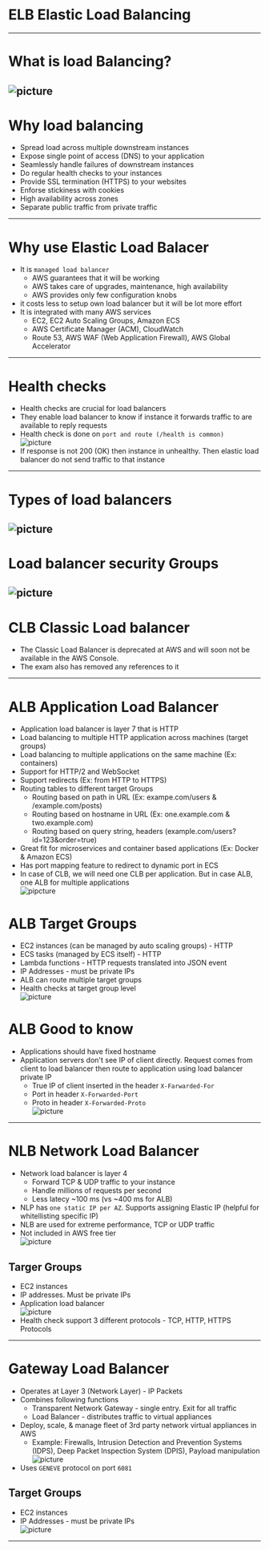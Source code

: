 # ELB Elastic Load Balancing
------
# What is load Balancing?
![picture](imgs/what-is-load-balancing-1.jpg)
------
# Why load balancing
* Spread load across multiple downstream instances
* Expose single point of access (DNS) to your application
* Seamlessly handle failures of downstream instances
* Do regular health checks to your instances
* Provide SSL termination (HTTPS) to your websites
* Enforse stickiness with cookies
* High availability across zones
* Separate public traffic from private traffic
------
# Why use Elastic Load Balacer
* It is `managed load balancer`
	* AWS guarantees that it will be working
	* AWS takes care of upgrades, maintenance, high availability
	* AWS provides only few configuration knobs
* it costs less to setup own load balancer but it will be lot more effort
* It is integrated with many AWS services
	* EC2, EC2 Auto Scaling Groups, Amazon ECS
	* AWS Certificate Manager (ACM), CloudWatch
	* Route 53, AWS WAF (Web Application Firewall), AWS Global Accelerator
------
# Health checks
* Health checks are crucial for load balancers
* They enable load balancer to know if instance it forwards traffic to are available to reply requests
* Health check is done on `port and route (/health is common)`\
![picture](imgs/health-check-1.jpg)
* If response is not 200 (OK) then instance in unhealthy. Then elastic load balancer do not send traffic to that instance
------
# Types of load balancers
![picture](imgs/001-load-balancer-types.jpg)
------
# Load balancer security Groups
![picture](imgs/001-load-balancer-security-groups.jpg)
------
# CLB Classic Load balancer
* The Classic Load Balancer is deprecated at AWS and will soon not be available in the AWS Console.
* The exam also has removed any references to it
------
# ALB Application Load Balancer
* Application load balancer is layer 7 that is HTTP
* Load balancing to multiple HTTP application across machines (target groups)
* Load balancing to multiple applications on the same machine (Ex: containers)
* Support for HTTP/2 and WebSocket
* Support redirects (Ex: from HTTP to HTTPS)
* Routing tables to different target Groups
	* Routing based on path in URL (Ex: exampe.com/users & /example.com/posts)
	* Routing based on hostname in URL (Ex: one.example.com & two.example.com)
	* Routing based on query string, headers (example.com/users?id=123&order=true)
* Great fit for microservices and container based applications (Ex: Docker & Amazon ECS)
* Has port mapping feature to redirect to dynamic port in ECS
* In case of CLB, we will need one CLB per application. But in case ALB, one ALB for multiple applications\
![pipcture](imgs/01-http-traffic.jpg)

# ALB Target Groups
* EC2 instances (can be managed by auto scaling groups) - HTTP
* ECS tasks (managed by ECS itself) - HTTP
* Lambda functions - HTTP requests translated into JSON event
* IP Addresses - must be private IPs
* ALB can route multiple target groups
* Health checks at target group level\
![picture](imgs/query-string-parameter-routing.jpg)

# ALB Good to know
* Applications should have fixed hostname
* Application servers don't see IP of client directly. Request comes from client to load balancer then route to application using load balancer private IP 
	* True IP of client inserted in the header `X-Farwarded-For`
	* Port in header `X-Forwarded-Port`
	* Proto in header `X-Forwarded-Proto`\
![picture](imgs/good-to-know.jpg)
------
# NLB Network Load Balancer
* Network load balancer is layer 4
	* Forward TCP & UDP traffic to your instance
	* Handle millions of requests per second
	* Less latecy ~100 ms (vs ~400 ms for ALB)
* NLP has `one static IP per AZ`. Supports assigning Elastic IP (helpful for whitellisting specific IP)
* NLB are used for extreme performance, TCP or UDP traffic
* Not included in AWS free tier\
![picture](imgs/001-network-load-balancer.jpg)

## Targer Groups
* EC2 instances
* IP addresses. Must be private IPs
* Application load balancer\
![picture](imgs/nlb-target-groups.jpg)
* Health check support 3 different protocols - TCP, HTTP, HTTPS Protocols
------
# Gateway Load Balancer
* Operates at Layer 3 (Network Layer) - IP Packets
* Combines following functions
	* Transparent Network Gateway - single entry. Exit for all traffic
	* Load Balancer - distributes traffic to virtual appliances
* Deploy, scale, & manage fleet of 3rd party network virtual appliances in AWS
	* Example: Firewalls, Intrusion Detection and Prevention Systems (IDPS), Deep Packet Inspection System (DPIS), Payload manipulation\
![picture](imgs/001-gateway-load-balancer.jpg)
* Uses `GENEVE` protocol on port `6081`

## Target Groups
* EC2 instances
* IP Addresses - must be private IPs\
![picture](gwlb-target-groups.jpg)
------
